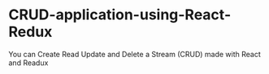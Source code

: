 # CRUD-application-using-React-Redux
You can Create Read Update and Delete a Stream (CRUD) made with React and Readux 
